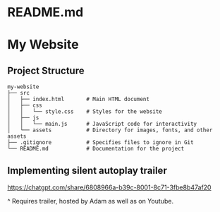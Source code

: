 # README.md

# My Website



## Project Structure

```
my-website
├── src
│   ├── index.html       # Main HTML document
│   ├── css
│   │   └── style.css    # Styles for the website
│   ├── js
│   │   └── main.js      # JavaScript code for interactivity
│   └── assets           # Directory for images, fonts, and other assets
├── .gitignore           # Specifies files to ignore in Git
└── README.md            # Documentation for the project
```

## Implementing silent autoplay trailer
https://chatgpt.com/share/6808966a-b39c-8001-8c71-3fbe8b47af20

^ Requires trailer, hosted by Adam as well as on Youtube.

